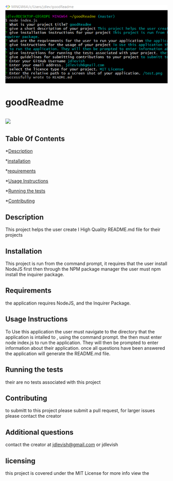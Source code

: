 
![](/test.png)
# goodReadme

## ![](https://img.shields.io/github/license/jdlevish/goodReadme)

## Table Of Contents

*[Description](#Description)

*[installation](#Installation)

*[requirements](#requirements)

*[Usage Instructions](#Usage-Instructions)

*[Running the tests](#Running-the-tests)

*[Contributing](#Contributing)
## Description
This project helps the user create I High Quality README.md file for their projects
    
## Installation
    
This project is run from the command prompt, it requires that the user install NodeJS first then through the NPM package manager the user must npm install the inquirer package.
    
## Requirements
    
the application requires NodeJS, and the Inquirer Package. 
## Usage Instructions

To Use this application the user must navigate to the directory that the application is intalled to , using the command prompt. the then must enter node index.js to run the application. They will then be prompted to enter information about their application. once all questions have been answered the application will generate the README.md file.
    
## Running the tests
    
their are no tests associated with this project
    
## Contributing
    
to submitt to this project please submit a pull request, for larger issues please contact the creator

## Additional questions
contact the creator at jdlevish@gmail.com or jdlevish

## licensing
this project is covered under the MIT License for more info view the 
    